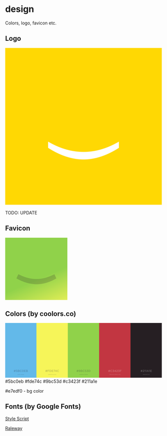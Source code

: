 # design
Colors, logo, favicon etc.

## Logo
[![](https://raw.githubusercontent.com/happywords/design/master/happy-words-2-0.png)](https://raw.githubusercontent.com/happywords/design/master/happy-words-2-0.png)

TODO: UPDATE 

## Favicon
[![](https://raw.githubusercontent.com/happywords/design/master/favicon.png)](https://raw.githubusercontent.com/happywords/design/master/favicon.png)

## Colors (by coolors.co)

[![](https://raw.githubusercontent.com/happywords/design/master/colors.png)](https://coolors.co/5bc0eb-fde74c-9bc53d-c3423f-211a1e)
#5bc0eb #fde74c #9bc53d #c3423f #211a1e

#e7edf0 - bg color

## Fonts (by Google Fonts)

[Style Script](https://fonts.google.com/specimen/Style+Script)

[Raleway](https://fonts.google.com/specimen/Raleway)
